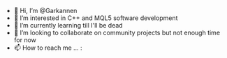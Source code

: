 - 👋 Hi, I’m @Garkannen
- 👀 I’m interested in C++ and MQL5 software development
- 🌱 I’m currently learning till I'll be dead
- 💞️ I’m looking to collaborate on community projects but not enough time for now
- 📫 How to reach me ... :

<!---
Garkannen/Garkannen is a ✨ special ✨ repository because its `README.md` (this file) appears on your GitHub profile.
You can click the Preview link to take a look at your changes.
--->
